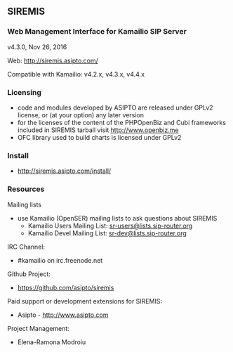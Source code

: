 ## SIREMIS

### Web Management Interface for Kamailio SIP Server

v4.3.0, Nov 26, 2016

Web: http://siremis.asipto.com/

Compatible with Kamailio: v4.2.x, v4.3.x, v4.4.x

### Licensing

  * code and modules developed by ASIPTO are released under GPLv2 license, or (at your option) any later version
  * for the licenses of the content of the PHPOpenBiz and Cubi frameworks included in SIREMIS tarball visit http://www.openbiz.me
  * OFC library used to build charts is licensed under GPLv2

### Install

  * http://siremis.asipto.com/install/

### Resources

Mailing lists

  * use Kamailio (OpenSER) mailing lists to ask questions about SIREMIS
    * Kamailio Users Mailing List: <sr-users@lists.sip-router.org>
    * Kamailio Devel Mailing List: <sr-dev@lists.sip-router.org>

IRC Channel:

  * #kamailio on irc.freenode.net

Github Project:

  * https://github.com/asipto/siremis

Paid support or development extensions for SIREMIS:

  * Asipto - http://www.asipto.com

Project Management:

  * Elena-Ramona Modroiu

